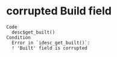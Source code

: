 # corrupted Build field

    Code
      desc$get_built()
    Condition
      Error in `idesc_get_built()`:
      ! 'Built' field is corrupted

